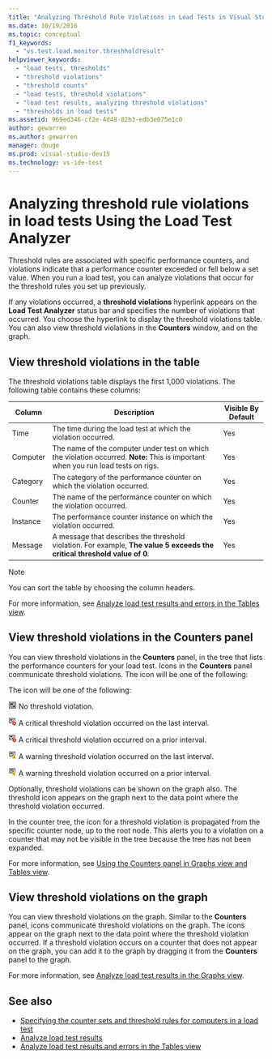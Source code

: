 ```yaml
---
title: "Analyzing Threshold Rule Violations in Load Tests in Visual Studio"
ms.date: 10/19/2016
ms.topic: conceptual
f1_keywords:
  - "vs.test.load.monitor.threshholdresult"
helpviewer_keywords:
  - "load tests, thresholds"
  - "threshold violations"
  - "threshold counts"
  - "load tests, threshold violations"
  - "load test results, analyzing threshold violations"
  - "thresholds in load tests"
ms.assetid: 969ed346-cf2e-4d48-82b3-edb3e075e1c0
author: gewarren
ms.author: gewarren
manager: douge
ms.prod: visual-studio-dev15
ms.technology: vs-ide-test
---
```

# Analyzing threshold rule violations in load tests Using the Load Test Analyzer

Threshold rules are associated with specific performance counters, and violations indicate that a performance counter exceeded or fell below a set value. When you run a load test, you can analyze violations that occur for the threshold rules you set up previously.

If any violations occurred, a **threshold violations** hyperlink appears on the **Load Test Analyzer** status bar and specifies the number of violations that occurred. You choose the hyperlink to display the threshold violations table. You can also view threshold violations in the **Counters** window, and on the graph.

## View threshold violations in the table

 The threshold violations table displays the first 1,000 violations. The following table contains these columns:

|Column|Description|Visible By Default|
|------------|-----------------|------------------------|
|Time|The time during the load test at which the violation occurred.|Yes|
|Computer|The name of the computer under test on which the violation occurred. **Note:**  This is important when you run load tests on rigs.|Yes|
|Category|The category of the performance counter on which the violation occurred.|Yes|
|Counter|The name of the performance counter on which the violation occurred.|Yes|
|Instance|The performance counter instance on which the violation occurred.|Yes|
|Message|A message that describes the threshold violation. For example, **The value 5 exceeds the critical threshold value of 0**.|Yes|

> [!NOTE]
> You can sort the table by choosing the column headers.

 For more information, see [Analyze load test results and errors in the Tables view](../test/analyze-load-test-results-and-errors-in-the-tables-view.md).

## View threshold violations in the Counters panel

 You can view threshold violations in the **Counters** panel, in the tree that lists the performance counters for your load test. Icons in the **Counters** panel communicate threshold violations. The icon will be one of the following:

 The icon will be one of the following:

 ![No threshold violation](../test/media/icon_ltest_1.gif) No threshold violation.

 ![A critical threshold violation on last interval](../test/media/icon_ltest_2.gif) A critical threshold violation occurred on the last interval.

 ![A critical threshold violation on a prior interval](../test/media/icon_ltest_3.gif) A critical threshold violation occurred on a prior interval.

 ![A warning threshold violation on the last interval](../test/media/icon_ltest_4.gif) A warning threshold violation occurred on the last interval.

 ![A warning threshold violation on a prior interval](../test/media/icon_ltest_5.gif) A warning threshold violation occurred on a prior interval.

 Optionally, threshold violations can be shown on the graph also. The threshold icon appears on the graph next to the data point where the threshold violation occurred.

 In the counter tree, the icon for a threshold violation is propagated from the specific counter node, up to the root node. This alerts you to a violation on a counter that may not be visible in the tree because the tree has not been expanded.

 For more information, see [Using the Counters panel in Graphs view and Tables view](../test/counters-panel-in-load-test-analyzer.md).

## View threshold violations on the graph

 You can view threshold violations on the graph. Similar to the **Counters** panel, icons communicate threshold violations on the graph. The icons appear on the graph next to the data point where the threshold violation occurred. If a threshold violation occurs on a counter that does not appear on the graph, you can add it to the graph by dragging it from the **Counters** panel to the graph.

 For more information, see [Analyze load test results in the Graphs view](../test/analyze-load-test-results-in-the-graphs-view.md).

## See also

- [Specifying the counter sets and threshold rules for computers in a load test](../test/specify-counter-sets-and-threshold-rules-for-load-testing.md)
- [Analyze load test results](../test/analyze-load-test-results-using-the-load-test-analyzer.md)
- [Analyze load test results and errors in the Tables view](../test/analyze-load-test-results-and-errors-in-the-tables-view.md)